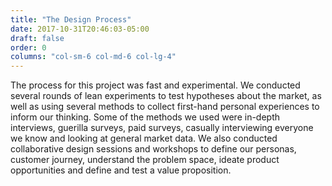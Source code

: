 ```yaml
---
title: "The Design Process"
date: 2017-10-31T20:46:03-05:00
draft: false
order: 0
columns: "col-sm-6 col-md-6 col-lg-4"
---
```

The process for this project was fast and experimental. We conducted several rounds of lean experiments to test hypotheses about the market, as well as using several methods to collect  first-hand personal experiences to inform our thinking. Some of the methods we used were in-depth interviews, guerilla surveys, paid surveys, casually interviewing everyone we know and looking at general market data. We also conducted collaborative design sessions and workshops to define our personas, customer journey, understand the problem space, ideate product opportunities and define and test a value proposition.